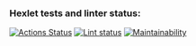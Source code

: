 ### Hexlet tests and linter status:
[![Actions Status](https://github.com/batareechka/frontend-project-lvl1/workflows/hexlet-check/badge.svg)](https://github.com/batareechka/frontend-project-lvl1/actions)
[![Lint status](https://github.com/batareechka/frontend-project-lvl1/actions/workflows/lint-check.yml/badge.svg)](https://github.com/batareechka/frontend-project-lvl1/actions/)
[![Maintainability](https://api.codeclimate.com/v1/badges/a99a88d28ad37a79dbf6/maintainability)](https://codeclimate.com/github/codeclimate/codeclimate/maintainability)
